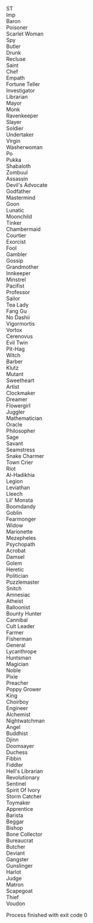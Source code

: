 ST  
Imp  
Baron  
Poisoner  
Scarlet Woman  
Spy  
Butler  
Drunk  
Recluse  
Saint  
Chef  
Empath  
Fortune Teller  
Investigator  
Librarian  
Mayor  
Monk  
Ravenkeeper  
Slayer  
Soldier  
Undertaker  
Virgin  
Washerwoman  
Po  
Pukka  
Shabaloth  
Zombuul  
Assassin  
Devil's Advocate  
Godfather  
Mastermind  
Goon  
Lunatic  
Moonchild  
Tinker  
Chambermaid  
Courtier  
Exorcist  
Fool  
Gambler  
Gossip  
Grandmother  
Innkeeper  
Minstrel  
Pacifist  
Professor  
Sailor  
Tea Lady  
Fang Gu  
No Dashii  
Vigormortis  
Vortox  
Cerenovus  
Evil Twin  
Pit-Hag  
Witch  
Barber  
Klutz  
Mutant  
Sweetheart  
Artist  
Clockmaker  
Dreamer  
Flowergirl  
Juggler  
Mathematician  
Oracle  
Philosopher  
Sage  
Savant  
Seamstress  
Snake Charmer  
Town Crier  
Riot  
Al-Hadikhia  
Legion  
Leviathan  
Lleech  
Lil' Monsta  
Boomdandy  
Goblin  
Fearmonger  
Widow  
Marionette  
Mezepheles  
Psychopath  
Acrobat  
Damsel  
Golem  
Heretic  
Politician  
Puzzlemaster  
Snitch  
Amnesiac  
Atheist  
Balloonist  
Bounty Hunter  
Cannibal  
Cult Leader  
Farmer  
Fisherman  
General  
Lycanthrope  
Huntsman  
Magician  
Noble  
Pixie  
Preacher  
Poppy Grower  
King  
Choirboy  
Engineer  
Alchemist  
Nightwatchman  
Angel  
Buddhist  
Djinn  
Doomsayer  
Duchess  
Fibbin  
Fiddler  
Hell's Librarian  
Revolutionary  
Sentinel  
Spirit Of Ivory  
Storm Catcher  
Toymaker  
Apprentice  
Barista  
Beggar  
Bishop  
Bone Collector  
Bureaucrat  
Butcher  
Deviant  
Gangster  
Gunslinger  
Harlot  
Judge  
Matron  
Scapegoat  
Thief  
Voudon  

Process finished with exit code 0
